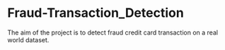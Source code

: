 # Fraud-Transaction_Detection
The aim of the project is to detect fraud credit card transaction on a real world dataset.
